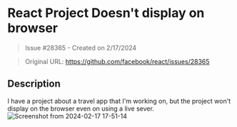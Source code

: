 # React Project Doesn't display on browser

> Issue #28365 - Created on 2/17/2024

> Original URL: https://github.com/facebook/react/issues/28365

## Description

I have a project about a travel app that I'm working on, but the project won't display on the browser even on using a live sever.
![Screenshot from 2024-02-17 17-51-14](https://github.com/facebook/react/assets/135099438/643089f8-d499-43e3-85d4-06e33e48b541)


